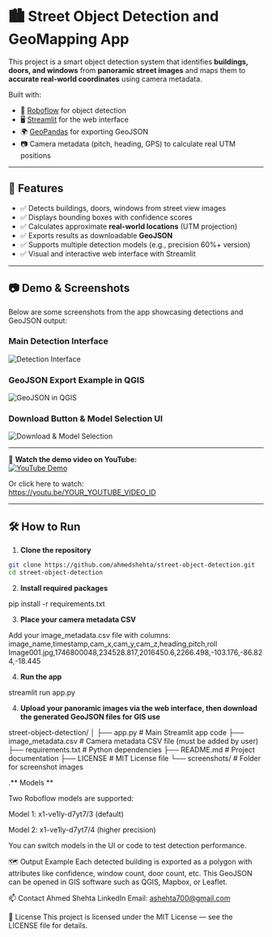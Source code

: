 # 🏙️ Street Object Detection and GeoMapping App

This project is a smart object detection system that identifies **buildings, doors, and windows** from **panoramic street images** and maps them to **accurate real-world coordinates** using camera metadata.

Built with:  
- 🧠 [Roboflow](https://roboflow.com/) for object detection  
- 🖥️ [Streamlit](https://streamlit.io/) for the web interface  
- 🌍 [GeoPandas](https://geopandas.org/) for exporting GeoJSON  
- 📷 Camera metadata (pitch, heading, GPS) to calculate real UTM positions  

---

## 🚀 Features

- ✅ Detects buildings, doors, windows from street view images  
- ✅ Displays bounding boxes with confidence scores  
- ✅ Calculates approximate **real-world locations** (UTM projection)  
- ✅ Exports results as downloadable **GeoJSON**  
- ✅ Supports multiple detection models (e.g., precision 60%+ version)  
- ✅ Visual and interactive web interface with Streamlit  

---

## 📷 Demo & Screenshots

Below are some screenshots from the app showcasing detections and GeoJSON output:

### Main Detection Interface  
![Detection Interface](screenshots/detection_interface.png)

### GeoJSON Export Example in QGIS  
![GeoJSON in QGIS](screenshots/geojson_qgis.png)

### Download Button & Model Selection UI  
![Download & Model Selection](screenshots/download_model_ui.png)

---

🎥 **Watch the demo video on YouTube:**  
[![YouTube Demo](screenshots/youtube_thumbnail.png)](https://youtu.be/YOUR_YOUTUBE_VIDEO_ID)

Or click here to watch:  
https://youtu.be/YOUR_YOUTUBE_VIDEO_ID

---

## 🛠️ How to Run

1. **Clone the repository**

```bash
git clone https://github.com/ahmedshehta/street-object-detection.git
cd street-object-detection
```

2. **Install required packages**

pip install -r requirements.txt


3. **Place your camera metadata CSV**

Add your image_metadata.csv file with columns:
image_name,timestamp,cam_x,cam_y,cam_z,heading,pitch,roll
Image001.jpg,1746800048,234528.817,2016450.6,2266.498,-103.176,-86.824,-18.445


4. **Run the app**

streamlit run app.py


4. **Upload your panoramic images via the web interface, then download the generated GeoJSON files for GIS use**

street-object-detection/
│
├── app.py                  # Main Streamlit app code
├── image_metadata.csv      # Camera metadata CSV file (must be added by user)
├── requirements.txt        # Python dependencies
├── README.md               # Project documentation
├── LICENSE                 # MIT License file
└── screenshots/            # Folder for screenshot images



.** Models **

Two Roboflow models are supported:

Model 1: x1-ve1ly-d7yt7/3 (default)

Model 2: x1-ve1ly-d7yt7/4 (higher precision)

You can switch models in the UI or code to test detection performance.


🗺️ Output Example
Each detected building is exported as a polygon with attributes like confidence, window count, door count, etc. This GeoJSON can be opened in GIS software such as QGIS, Mapbox, or Leaflet.


📫 Contact
Ahmed Shehta
LinkedIn
Email: ashehta700@gmail.com


📄 License
This project is licensed under the MIT License — see the LICENSE file for details.